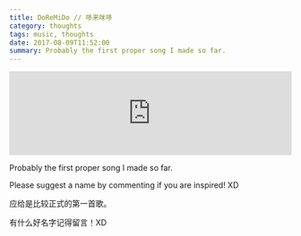 ```yaml
---
title: DoReMiDo // 哆来咪哆
category: thoughts
tags: music, thoughts
date: 2017-08-09T11:52:00
summary: Probably the first proper song I made so far.
---
```


<iframe width="100%" height="150" scrolling="no" frameborder="no" src="https://w.soundcloud.com/player/?url=https%3A//api.soundcloud.com/tracks/337129762&amp;auto_play=false&amp;hide_related=false&amp;show_comments=true&amp;show_user=true&amp;show_reposts=false&amp;visual=true"></iframe>

Probably the first proper song I made so far.

Please suggest a name by commenting if you are inspired! XD

<!--more-->


应给是比较正式的第一首歌。

有什么好名字记得留言！XD